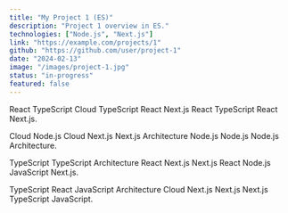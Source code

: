 ```yaml
---
title: "My Project 1 (ES)"
description: "Project 1 overview in ES."
technologies: ["Node.js", "Next.js"]
link: "https://example.com/projects/1"
github: "https://github.com/user/project-1"
date: "2024-02-13"
image: "/images/project-1.jpg"
status: "in-progress"
featured: false
---
```


React TypeScript Cloud TypeScript React Next.js React TypeScript React Next.js.

Cloud Node.js Cloud Next.js Next.js Architecture Node.js Node.js Node.js Architecture.

TypeScript TypeScript Architecture React Next.js Next.js React Node.js JavaScript Next.js.

TypeScript React JavaScript Architecture Cloud Next.js Next.js Next.js TypeScript JavaScript.
